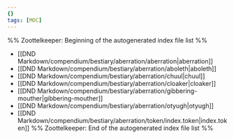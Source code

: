 ```yaml
---
{}
tags: [MOC]
---
```

%% Zoottelkeeper: Beginning of the autogenerated index file list  %%
-  [[DND Markdown/compendium/bestiary/aberration/aberration|aberration]]
-  [[DND Markdown/compendium/bestiary/aberration/aboleth|aboleth]]
-  [[DND Markdown/compendium/bestiary/aberration/chuul|chuul]]
-  [[DND Markdown/compendium/bestiary/aberration/cloaker|cloaker]]
-  [[DND Markdown/compendium/bestiary/aberration/gibbering-mouther|gibbering-mouther]]
-  [[DND Markdown/compendium/bestiary/aberration/otyugh|otyugh]]
-  [[DND Markdown/compendium/bestiary/aberration/token/index.token|index.token]]
%% Zoottelkeeper: End of the autogenerated index file list  %%
